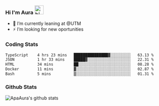 ### Hi I'm Aura <img src="https://user-images.githubusercontent.com/1303154/88677602-1635ba80-d120-11ea-84d8-d263ba5fc3c0.gif" width="28px" alt="hi">

- 🔭 I’m currently leaning at @UTM
- ⚡ I’m looking for new oportunities


### Coding Stats

<!--START_SECTION:waka-->

```txt
TypeScript    4 hrs 23 mins   ███████████████▓░░░░░░░░░   63.13 %
JSON          1 hr 33 mins    █████▓░░░░░░░░░░░░░░░░░░░   22.31 %
HTML          34 mins         ██░░░░░░░░░░░░░░░░░░░░░░░   08.28 %
Docker        11 mins         ▓░░░░░░░░░░░░░░░░░░░░░░░░   02.87 %
Bash          5 mins          ▒░░░░░░░░░░░░░░░░░░░░░░░░   01.31 %
```

<!--END_SECTION:waka-->

### Github Stats

![ApaAura's github stats](https://github-readme-stats.vercel.app/api?username=ApaAura&count_private=true&theme=tokyonight&hide=contribs,prs)
